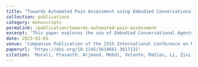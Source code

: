 ```yaml
---
title: "Towards Automated Pain Assessment using Embodied Conversational Agents"
collection: publications
category: manuscripts
permalink: /publication/towards-automated-pain-assessment
excerpt: 'This paper explores the use of Embodied Conversational Agents to automate pain assessment, focusing on multimodal narratives and empathic feedback.'
date: 2023-01-01
venue: 'Companion Publication of the 25th International Conference on Multimodal Interaction (ICMI \'23 Companion)'
paperurl: 'https://doi.org/10.1145/3610661.3617132'
citation: 'Murali, Prasanth, Arjmand, Mehdi, Volonte, Matias, Li, Zixi, Griffith, James, Paasche-Orlow, Michael, and Bickmore, Timothy. (2023). &quot;Towards Automated Pain Assessment using Embodied Conversational Agents.&quot; <i>Companion Publication of the 25th International Conference on Multimodal Interaction (ICMI &#39;23 Companion)</i>, 131–140. Association for Computing Machinery, New York, NY, USA. DOI: <a href="https://doi.org/10.1145/3610661.3617132">10.1145/3610661.3617132</a>.'
---
```


